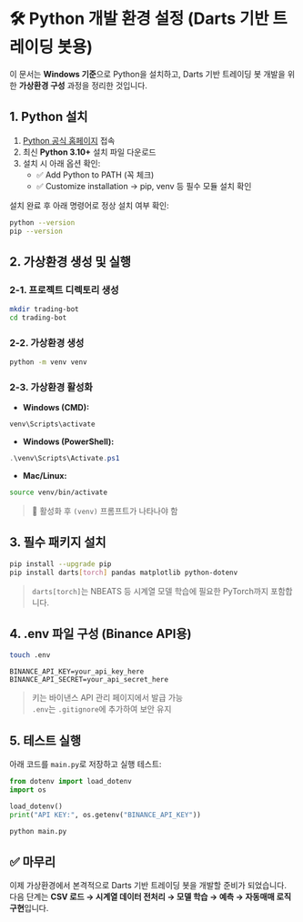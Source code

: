 # 🛠️ Python 개발 환경 설정 (Darts 기반 트레이딩 봇용)

이 문서는 **Windows 기준**으로 Python을 설치하고, Darts 기반 트레이딩 봇 개발을 위한 **가상환경 구성** 과정을 정리한 것입니다.

## 1. Python 설치

1. [Python 공식 홈페이지](https://www.python.org/downloads/) 접속
2. 최신 **Python 3.10+** 설치 파일 다운로드
3. 설치 시 아래 옵션 확인:
   - ✅ Add Python to PATH (꼭 체크)
   - ✅ Customize installation → pip, venv 등 필수 모듈 설치 확인

설치 완료 후 아래 명령어로 정상 설치 여부 확인:
```bash
python --version
pip --version
```

## 2. 가상환경 생성 및 실행

### 2-1. 프로젝트 디렉토리 생성
```bash
mkdir trading-bot
cd trading-bot
```

### 2-2. 가상환경 생성
```bash
python -m venv venv
```

### 2-3. 가상환경 활성화

- **Windows (CMD):**
```cmd
venv\Scripts\activate
```

- **Windows (PowerShell):**
```powershell
.\venv\Scripts\Activate.ps1
```

- **Mac/Linux:**
```bash
source venv/bin/activate
```

> 🔁 활성화 후 `(venv)` 프롬프트가 나타나야 함

## 3. 필수 패키지 설치

```bash
pip install --upgrade pip
pip install darts[torch] pandas matplotlib python-dotenv
```

> `darts[torch]`는 NBEATS 등 시계열 모델 학습에 필요한 PyTorch까지 포함합니다.

## 4. .env 파일 구성 (Binance API용)

```bash
touch .env
```

```env
BINANCE_API_KEY=your_api_key_here
BINANCE_API_SECRET=your_api_secret_here
```

> 키는 바이낸스 API 관리 페이지에서 발급 가능  
> `.env`는 `.gitignore`에 추가하여 보안 유지

## 5. 테스트 실행

아래 코드를 `main.py`로 저장하고 실행 테스트:
```python
from dotenv import load_dotenv
import os

load_dotenv()
print("API KEY:", os.getenv("BINANCE_API_KEY"))
```

```bash
python main.py
```

## ✅ 마무리

이제 가상환경에서 본격적으로 Darts 기반 트레이딩 봇을 개발할 준비가 되었습니다.  
다음 단계는 **CSV 로드 → 시계열 데이터 전처리 → 모델 학습 → 예측 → 자동매매 로직 구현**입니다.